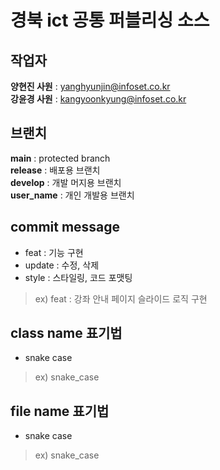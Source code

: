 # 경북 ict 공통 퍼블리싱 소스

## 작업자
**양현진 사원** : yanghyunjin@infoset.co.kr <br>
**강윤경 사원** : kangyoonkyung@infoset.co.kr <br>

## 브랜치
**main** : protected branch <br>
**release** : 배포용 브랜치 <br>
**develop** : 개발 머지용 브랜치 <br>
**user_name** : 개인 개발용 브랜치

## commit message
* feat : 기능 구현
* update : 수정, 삭제
* style : 스타일링, 코드 포맷팅

> ex) feat : 강좌 안내 페이지 슬라이드 로직 구현

## class name 표기법
* snake case
> ex) snake_case
> 

## file name 표기법
* snake case
> ex) snake_case
